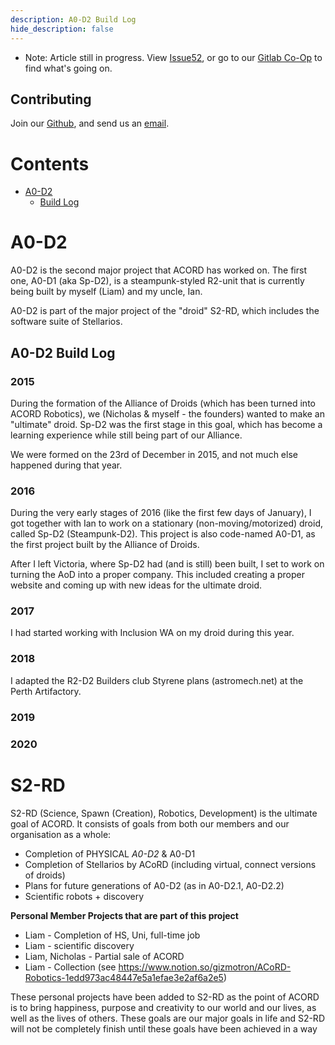 ```yaml
---
description: A0-D2 Build Log
hide_description: false
---
```

* Note: Article still in progress. View [Issue](http://github.com/acord-robotics/stellarios/issues)[52](http://github.com/acord-robotics/stellarios/issues/52), or go to our [Gitlab Co-Op](http://gitlab.com/acord-robotics/robodev/s2rd/) to find what's going on.

## Contributing
Join our [Github](http://github.com/acord-robotics), and send us an [email](droidology@allianceofdroids.org.au).

# Contents
* [A0-D2](#a0-d2)
  * [Build Log](##a0-d2-build-log)

# A0-D2
A0-D2 is the second major project that ACORD has worked on. The first one, A0-D1 (aka Sp-D2), is a steampunk-styled R2-unit that is currently being built by myself (Liam) and my uncle, Ian. 

A0-D2 is part of the major project of the "droid" S2-RD, which includes the software suite of Stellarios. 

## A0-D2 Build Log
### 2015
During the formation of the Alliance of Droids (which has been turned into ACORD Robotics), we (Nicholas & myself - the founders) wanted to make an "ultimate" droid. Sp-D2 was the first stage in this goal, which has become a learning experience while still being part of our Alliance. 

We were formed on the 23rd of December in 2015, and not much else happened during that year.

### 2016
During the very early stages of 2016 (like the first few days of January), I got together with Ian to work on a stationary (non-moving/motorized) droid, called Sp-D2 (Steampunk-D2). This project is also code-named A0-D1, as the first project built by the Alliance of Droids.

After I left Victoria, where Sp-D2 had (and is still) been built, I set to work on turning the AoD into a proper company. This included creating a proper website and coming up with new ideas for the ultimate droid. 

### 2017
I had started working with Inclusion WA on my droid during this year.

### 2018
I adapted the R2-D2 Builders club Styrene plans (astromech.net) at the Perth Artifactory.

### 2019

### 2020

# S2-RD
S2-RD (Science, Spawn (Creation), Robotics, Development) is the ultimate goal of ACORD. It consists of goals from both our members and our organisation as a whole:

* Completion of PHYSICAL *A0-D2* & A0-D1
* Completion of Stellarios by ACoRD (including virtual, connect versions of droids)
* Plans for future generations of A0-D2 (as in A0-D2.1, A0-D2.2)
* Scientific robots + discovery

**Personal Member Projects that are part of this project**
* Liam - Completion of HS, Uni, full-time job
* Liam - scientific discovery
* Liam, Nicholas - Partial sale of ACORD
* Liam - Collection (see https://www.notion.so/gizmotron/ACoRD-Robotics-1edd973ac48447e5a1efae3e2af6a2e5)

These personal projects have been added to S2-RD as the point of ACORD is to bring happiness, purpose and creativity to our world and our lives, as well as the lives of others. These goals are our major goals in life and S2-RD will not be completely finish until these goals have been achieved in a way
